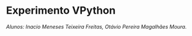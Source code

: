 # Experimento VPython

###### Alunos: Inacio Meneses Teixeira Freitas, Otávio Pereira Magalhães Moura.
